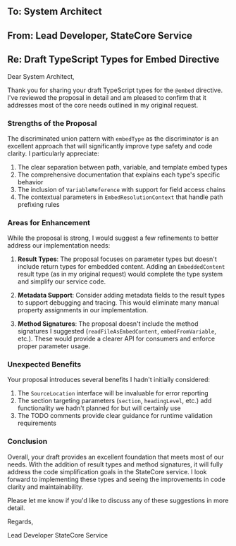 ## To: System Architect
## From: Lead Developer, StateCore Service
## Re: Draft TypeScript Types for Embed Directive

Dear System Architect,

Thank you for sharing your draft TypeScript types for the `@embed` directive. I've reviewed the proposal in detail and am pleased to confirm that it addresses most of the core needs outlined in my original request.

### Strengths of the Proposal

The discriminated union pattern with `embedType` as the discriminator is an excellent approach that will significantly improve type safety and code clarity. I particularly appreciate:

1. The clear separation between path, variable, and template embed types
2. The comprehensive documentation that explains each type's specific behavior
3. The inclusion of `VariableReference` with support for field access chains
4. The contextual parameters in `EmbedResolutionContext` that handle path prefixing rules

### Areas for Enhancement

While the proposal is strong, I would suggest a few refinements to better address our implementation needs:

1. **Result Types**: The proposal focuses on parameter types but doesn't include return types for embedded content. Adding an `EmbeddedContent` result type (as in my original request) would complete the type system and simplify our service code.

2. **Metadata Support**: Consider adding metadata fields to the result types to support debugging and tracing. This would eliminate many manual property assignments in our implementation.

3. **Method Signatures**: The proposal doesn't include the method signatures I suggested (`readFileAsEmbedContent`, `embedFromVariable`, etc.). These would provide a clearer API for consumers and enforce proper parameter usage.

### Unexpected Benefits

Your proposal introduces several benefits I hadn't initially considered:

1. The `SourceLocation` interface will be invaluable for error reporting
2. The section targeting parameters (`section`, `headingLevel`, etc.) add functionality we hadn't planned for but will certainly use
3. The TODO comments provide clear guidance for runtime validation requirements

### Conclusion

Overall, your draft provides an excellent foundation that meets most of our needs. With the addition of result types and method signatures, it will fully address the code simplification goals in the StateCore service. I look forward to implementing these types and seeing the improvements in code clarity and maintainability.

Please let me know if you'd like to discuss any of these suggestions in more detail.

Regards,

Lead Developer
StateCore Service
